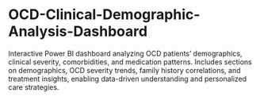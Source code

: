 # OCD-Clinical-Demographic-Analysis-Dashboard
Interactive Power BI dashboard analyzing OCD patients’ demographics, clinical severity, comorbidities, and medication patterns. Includes sections on demographics, OCD severity trends, family history correlations, and treatment insights, enabling data-driven understanding and personalized care strategies.
